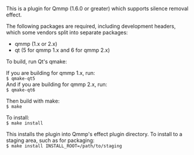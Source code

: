 This is a plugin for Qmmp (1.6.0 or greater) which supports silence removal effect.

The following packages are required, including development headers,
which some vendors split into separate packages:

- qmmp (1.x or 2.x)
- qt (5 for qmmp 1.x and 6 for qmmp 2.x)

To build, run Qt's qmake:

If you are building for qmmp 1.x, run: <br/>
`$ qmake-qt5` <br/>
And if you are building for qmmp 2.x, run: <br/>
`$ qmake-qt6` <br/>

Then build with make: <br/>
`$ make`

To install: <br/>
`$ make install`

This installs the plugin into Qmmp's effect plugin directory.  To install
to a staging area, such as for packaging: <br/>
`$ make install INSTALL_ROOT=/path/to/staging`

